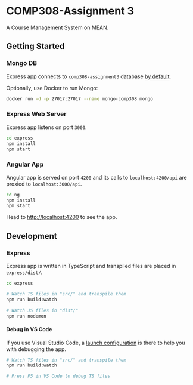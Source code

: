 # COMP308-Assignment 3

A Course Management System on MEAN.

## Getting Started

### Mongo DB

Express app connects to `comp308-assignment3` database [by default](./express/src/config/env/development.ts).

Optionally, use Docker to run Mongo:

```bash
docker run -d -p 27017:27017 --name mongo-comp308 mongo
```

### Express Web Server

Express app listens on port `3000`.

```bash
cd express
npm install
npm start
```

### Angular App

Angular app is served on port `4200` and its calls to `localhost:4200/api` are proxied to `localhost:3000/api`.

```bash
cd ng
npm install
npm start
```

Head to [http://localhost:4200](http://localhost:4200) to see the app.

## Development

### Express

Express app is written in TypeScript and transpiled files are placed in `express/dist/`.

```bash
cd express

# Watch TS files in "src/" and transpile them
npm run build:watch

# Watch JS files in "dist/"
npm run nodemon
```

#### Debug in VS Code

If you use Visual Studio Code, a [launch configuration](./express/.vscode/launch.json) is there to help you with debugging the app.

```bash
# Watch TS files in "src/" and transpile them
npm run build:watch

# Press F5 in VS Code to debug TS files
```
